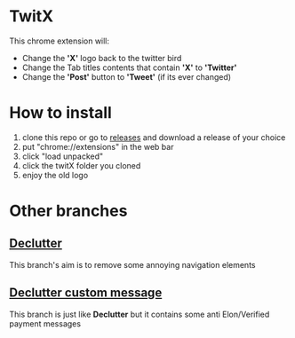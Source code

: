 # TwitX

This chrome extension will:

* Change the **'X'** logo back to the twitter bird
* Change the Tab titles contents that contain **'X'** to **'Twitter'**
* Change the **'Post'** button to **'Tweet'** (if its ever changed)


# How to install

1.  clone this repo or go to [releases](https://github.com/Barnold8/TwitX/releases) and download a release of your choice
2.  put "chrome://extensions" in the web bar
3.  click "load unpacked"
4.  click the twitX folder you cloned
5.  enjoy the old logo

# Other branches

## [Declutter](https://github.com/Barnold8/TwitX/tree/declutter)

This branch's aim is to remove some annoying navigation elements

## [Declutter custom message](https://github.com/Barnold8/TwitX/tree/declutter-custom-message)

This branch is just like **Declutter** but it contains some anti Elon/Verified payment messages 
